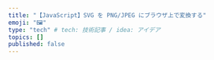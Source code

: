 ```yaml
---
title: "【JavaScript】SVG を PNG/JPEG にブラウザ上で変換する"
emoji: "🖼️"
type: "tech" # tech: 技術記事 / idea: アイデア
topics: []
published: false
---
```

